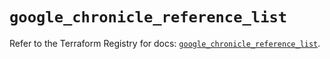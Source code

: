 # `google_chronicle_reference_list`

Refer to the Terraform Registry for docs: [`google_chronicle_reference_list`](https://registry.terraform.io/providers/hashicorp/google/6.47.0/docs/resources/chronicle_reference_list).
